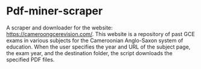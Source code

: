# Pdf-miner-scraper
 A scraper and downloader for the website: https://cameroongcerevision.com/. This website is a repository of past GCE exams in various subjects for the Cameroonian Anglo-Saxon system of education. When the user specifies the year and URL of the subject page, the exam year, and the destination folder, the script downloads the specified PDF files.
